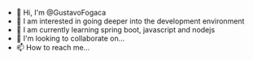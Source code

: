 - 👋 Hi, I'm @GustavoFogaca
- 👀 I am interested in going deeper into the development environment
- 🌱 I am currently learning spring boot, javascript and nodejs
- 💞️ I'm looking to collaborate on...
- 📫 How to reach me...

<!---
GustavoFogaca/GustavoFogaca is a ✨ special ✨ repository because its `README.md` (this file) appears on your GitHub profile.
You can click the Preview link to take a look at your changes.
--->
